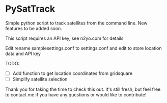 # PySatTrack

Simple python script to track satellites from the command line. New features to be added soon.

This script requires an API key, see n2yo.com for details

Edit rename samplesettings.conf to settings.conf and edit to store location data and API key

TODO:
* [ ] Add function to get location coordinates from gridsquare
* [ ] Simplify satellite selection

Thank you for taking the time to check this out. It's still fresh, but feel free to contact me if you have any questions or would like to contribute!
